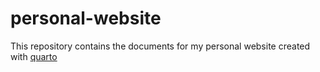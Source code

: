 # personal-website
This repository contains the documents for my personal website created with [quarto](https://quarto.org/)
